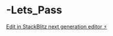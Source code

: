 # -Lets_Pass

[Edit in StackBlitz next generation editor ⚡️](https://stackblitz.com/~/github.com/BluandRed/-Lets_Pass)
